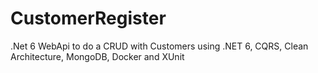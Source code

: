# CustomerRegister

.Net 6 WebApi to do a CRUD with Customers using .NET 6, CQRS, Clean Architecture, MongoDB, Docker and XUnit
